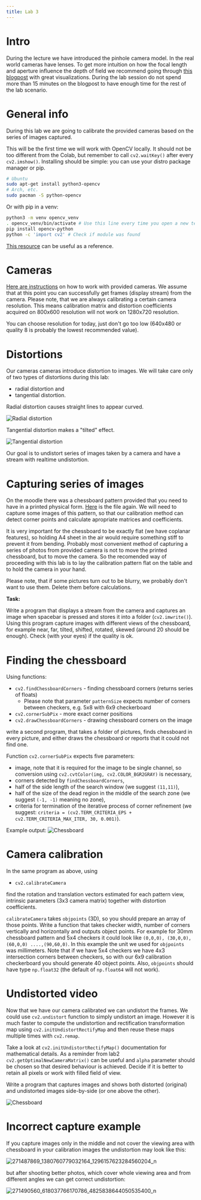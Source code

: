 ```yaml
---
title: Lab 3
---
```


# Intro

During the lecture we have introduced the pinhole camera model.
In the real world cameras have lenses. To get more intuition on
how the focal length and aperture influence the depth of field
we recommend going through [this blogpost](https://ciechanow.ski/cameras-and-lenses/)
with great visualizations.
During the lab session do not spend more than 15 minutes on the blogpost
to have enough time for the rest of the lab scenario.

# General info

During this lab we are going to calibrate the provided cameras based on the series of images captured.

This will be the first time we will work with OpenCV locally.
It should not be too different from the Colab, but remember to call `cv2.waitKey()` after every `cv2.imshow()`.
Installing should be simple: you can use your distro package manager or pip.

```bash
# Ubuntu
sudo apt-get install python3-opencv
# Arch, etc.
sudo pacman -S python-opencv
```

Or with pip in a venv:

```bash
python3 -m venv opencv_venv
. opencv_venv/bin/activate # Use this line every time you open a new terminal session
pip install opencv-python
python -c 'import cv2' # Check if module was found
```

[This resource](https://docs.opencv.org/4.x/dc/dbb/tutorial_py_calibration.html) can be useful as a reference.

# Cameras

[Here are instructions](cameras.md) on how to work with provided cameras.
We assume that at this point you can successfully get frames (display stream) from the camera.
Please note, that we are always calibrating a certain camera resolution.
This means calibration matrix and distortion coefficients acquired on 800x600 resolution will not work on 1280x720 resolution.

You can choose resolution for today, just don't go too low (640x480 or quality 8 is probably the lowest recommended value).

# Distortions

Our cameras cameras introduce distortion to images. We will take care only of two types of distortions
during this lab:
- radial distortion and 
- tangential distortion.

Radial distortion causes straight lines to appear curved.

![Radial distortion](https://i.stack.imgur.com/Yusya.png)

Tangential distortion makes a "tilted" effect. 

![Tangential distortion](https://developer.ridgerun.com/wiki/images/thumb/4/4d/Undistort_tangential_distortion_representation.svg/640px-Undistort_tangential_distortion_representation.svg.png)

Our goal is to undistort series of images taken by a camera and have a stream with realtime undistortion.

# Capturing series of images

On the moodle there was a chessboard pattern provided that you need to have in a printed physical form. [Here](calib_pattern.pdf) is the file again. We will need to capture some images of this pattern, so that our calibration method can detect corner points and calculate apropriate matrices and coefficients.

It is very important for the chessboard to be exactly flat (we have coplanar features), so holding A4 sheet in the air would require something stiff to prevent it from bending. Probably most convenient method of capturing a series of photos from provided camera is not to move the printed chessboard, but to move the camera.
So the recomended way of proceeding with this lab is to lay the calibration pattern flat on the table and to hold the camera in your hand.

Please note, that if some pictures turn out to be blurry, we probably don't want to use them. Delete them before calculations.

**Task:**

Write a program that displays a stream from the camera and captures an image when spacebar is pressed and stores it into a folder (`cv2.imwrite()`).
Using this program capture images with different views of the chessboard, for example near, far, tilted, shifted, rotated, skewed (around 20 should be enough).
Check (with your eyes) if the quality is ok.

# Finding the chessboard

Using functions:

- `cv2.findChessboardCorners` - finding chessboard corners (returns series of floats)
  - Please note that parameter `patternSize` expects number of corners between checkers, e.g. 5x8 with 6x9 checkerboard
- `cv2.cornerSubPix` -  more exact corner positions
- `cv2.drawChessboardCorners` - drawing chessboard corners on the image

write a second program, that takes a folder of pictures, finds chessboard in every picture, and either draws the chessboard or reports that it could not find one.

Function `cv2.cornerSubPix` expects five parameters:
- image, note that it is required for the image to be single channel, so conversion using `cv2.cvtColor(img, cv2.COLOR_BGR2GRAY)` is necessary,
- corners detected by `findChessboardCorners`,
- half of the side length of the search window (we suggest `(11,11)`),
- half of the size of the dead region in the middle of the search zone (we suggest `(-1, -1)` meaning no zone),
- criteria for termination of the iterative process of corner refinement (we suggest: `criteria = (cv2.TERM_CRITERIA_EPS + cv2.TERM_CRITERIA_MAX_ITER, 30, 0.001)`).


Example output:
![Chessboard](imgs/chessboard_found.png)

# Camera calibration 

In the same program as above, using
- `cv2.calibrateCamera`

find the rotation and translation vectors estimated for each pattern view, intrinsic parameters (3x3 camera matrix) together with distortion coefficients.

`calibrateCamera` takes `objpoints` (3D), so you should prepare an array of those points.
Write a function that takes checker width, number of corners vertically and horizontally and outputs object points.
For example for 30mm chessboard pattern and 5x4 checkers it could look like `(0,0,0), (30,0,0), (60,0,0) ....,(90,60,0)`. 
In this example the unit we used for `objpoints` was millimeters.
Note that if we have 5x4 checkers we have 4x3 intersection corners between checkers,
so with our 6x9 calibration checkerboard you should generate 40 object points.
Also, `objpoints` should have type `np.float32` (the default of `np.float64` will not work).


# Undistorted video

Now that we have our camera calibrated we can undistort the frames.
We could use `cv2.undistort` function to simply undistort an image.
However it is much faster to compute the undistortion and rectification transformation map using `cv2.initUndistortRectifyMap` and then reuse
these maps multiple times with `cv2.remap`.

Take a look at `cv2.initUndistortRectifyMap()` documentation for mathematical details.
As a reminder from lab2 `cv2.getOptimalNewCameraMatrix()` can be useful and `alpha` parameter should be chosen so that desired behaviour is achieved.
Decide if it is better to retain all pixels or work with filled field of view.

Write a program that captures images and shows both distorted (original) and undistorted images side-by-side (or one above the other).

![Chessboard](imgs/video_undist.png)

# Incorrect capture example

If you capture images only in the middle and not cover the viewing area with chessboard in your calibration images the undistortion may look like this:

![271487869_1380760779032164_1296157623284560204_n](https://user-images.githubusercontent.com/7950377/149519952-9bfbf3a6-1e8d-49ce-9416-db39c9ada901.png)

but after shooting better photos, which cover whole viewing area and from different angles we can get correct undistortion:

![271490560_618037766170786_4825838644050535400_n](https://user-images.githubusercontent.com/7950377/149520044-2ec17e98-28bf-4cb8-b029-4d5d03a3e74c.png)

